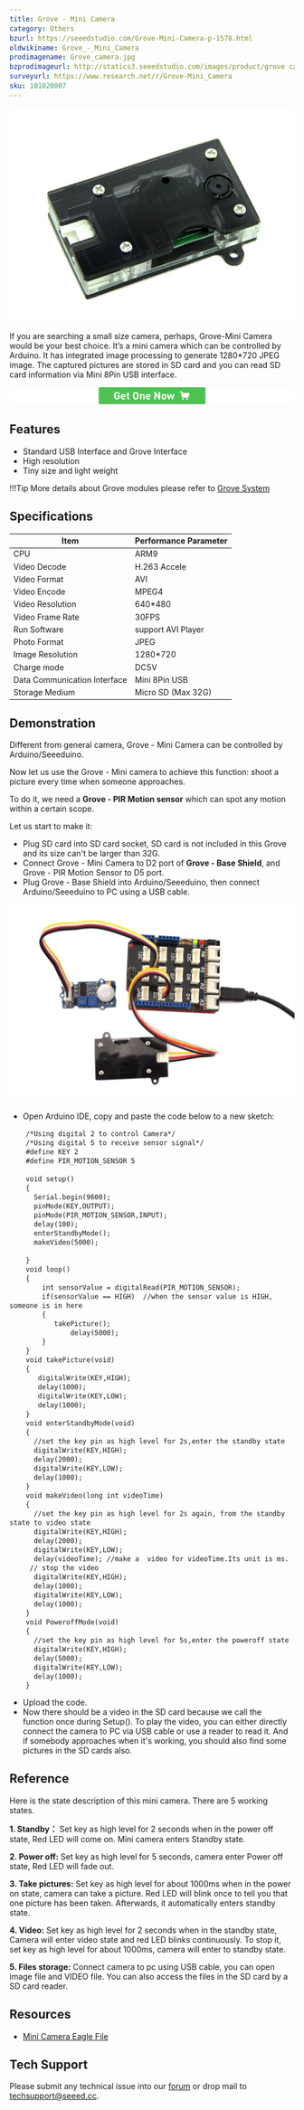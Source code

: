 ```yaml
---
title: Grove - Mini Camera
category: Others
bzurl: https://seeedstudio.com/Grove-Mini-Camera-p-1578.html
oldwikiname: Grove_-_Mini_Camera
prodimagename: Grove_camera.jpg
bzprodimageurl: http://statics3.seeedstudio.com/images/product/grove camera.jpg
surveyurl: https://www.research.net/r/Grove-Mini_Camera
sku: 101020007
---
```


![](https://raw.githubusercontent.com/SeeedDocument/Grove-Mini_Camera/master/img/Grove_camera.jpg)

If you are searching a small size camera, perhaps, Grove-Mini Camera would be your best choice. It’s a mini camera which can be controlled by Arduino. It has integrated image processing to generate 1280\*720 JPEG image. The captured pictures are stored in SD card and you can read SD card information via Mini 8Pin USB interface.

[![](https://raw.githubusercontent.com/SeeedDocument/common/master/Get_One_Now_Banner.png)](http://www.seeedstudio.com/Grove-Mini-Camera-p-1578.html)

Features
-------

-   Standard USB Interface and Grove Interface
-   High resolution
-   Tiny size and light weight

!!!Tip
    More details about Grove modules please refer to [Grove System](http://wiki.seeedstudio.com/Grove_System/)

Specifications
-------------

| Item                         | Performance Parameter |
|------------------------------|-----------------------|
| CPU                          | ARM9                  |
| Video Decode                 | H.263 Accele          |
| Video Format                 | AVI                   |
| Video Encode                 | MPEG4                 |
| Video Resolution             | 640\*480              |
| Video Frame Rate             | 30FPS                 |
| Run Software                 | support AVI Player    |
| Photo Format                 | JPEG                  |
| Image Resolution             | 1280\*720             |
| Charge mode                  | DC5V                  |
| Data Communication Interface | Mini 8Pin USB         |
| Storage Medium               | Micro SD (Max 32G)    |


Demonstration
-------------

Different from general camera, Grove - Mini Camera can be controlled by Arduino/Seeeduino.

Now let us use the Grove - Mini camera to achieve this function: shoot a picture every time when someone approaches.

To do it, we need a **Grove - PIR Motion sensor** which can spot any motion within a certain scope.

Let us start to make it:

-   Plug SD card into SD card socket, SD card is not included in this Grove and its size can't be larger than 32G.
-   Connect Grove - Mini Camera to D2 port of **Grove - Base Shield**, and Grove - PIR Motion Sensor to D5 port.
-   Plug Grove - Base Shield into Arduino/Seeeduino, then connect Arduino/Seeeduino to PC using a USB cable.

![](https://raw.githubusercontent.com/SeeedDocument/Grove-Mini_Camera/master/img/Connecting_Picture.JPG)

-   Open Arduino IDE, copy and paste the code below to a new sketch:

```
    /*Using digital 2 to control Camera*/
    /*Using digital 5 to receive sensor signal*/
    #define KEY 2
    #define PIR_MOTION_SENSOR 5  
     
    void setup()
    { 
      Serial.begin(9600);
      pinMode(KEY,OUTPUT);
      pinMode(PIR_MOTION_SENSOR,INPUT);
      delay(100);
      enterStandbyMode();
      makeVideo(5000);

    }
    void loop()
    {
        int sensorValue = digitalRead(PIR_MOTION_SENSOR);
        if(sensorValue == HIGH)  //when the sensor value is HIGH, someone is in here
        {
           takePicture();
               delay(5000);      
        }
    }
    void takePicture(void)
    {
       digitalWrite(KEY,HIGH);
       delay(1000);
       digitalWrite(KEY,LOW);
       delay(1000);
    }
    void enterStandbyMode(void)
    {
      //set the key pin as high level for 2s,enter the standby state  
      digitalWrite(KEY,HIGH);
      delay(2000);
      digitalWrite(KEY,LOW);
      delay(1000); 
    }
    void makeVideo(long int videoTime)
    {
      //set the key pin as high level for 2s again, from the standby state to video state
      digitalWrite(KEY,HIGH);
      delay(2000);
      digitalWrite(KEY,LOW);
      delay(videoTime); //make a  video for videoTime.Its unit is ms.  
     // stop the video
      digitalWrite(KEY,HIGH);
      delay(1000);
      digitalWrite(KEY,LOW);
      delay(1000);
    }
    void PoweroffMode(void)
    {
      //set the key pin as high level for 5s,enter the poweroff state  
      digitalWrite(KEY,HIGH);
      delay(5000);
      digitalWrite(KEY,LOW);
      delay(1000); 
    }
```

-   Upload the code.
-   Now there should be a video in the SD card because we call the function once during Setup(). To play the video, you can either directly connect the camera to PC via USB cable or use a reader to read it. And if somebody approaches when it's working, you should also find some pictures in the SD cards also.

Reference
---------

Here is the state description of this mini camera. There are 5 working states.

**1. Standby：** Set key as high level for 2 seconds when in the power off state, Red LED will come on. Mini camera enters Standby state.

**2. Power off:** Set key as high level for 5 seconds, camera enter Power off state, Red LED will fade out.

**3. Take pictures:** Set key as high level for about 1000ms when in the power on state, camera can take a picture. Red LED will blink once to tell you that one picture has been taken. Afterwards, it automatically enters standby state.

**4. Video:** Set key as high level for 2 seconds when in the standby state, Camera will enter video state and red LED blinks continuously. To stop it, set key as high level for about 1000ms, camera will enter to standby state.

**5. Files storage:** Connect camera to pc using USB cable, you can open image file and VIDEO file. You can also access the files in the SD card by a SD card reader.

Resources
---------

- [Mini Camera Eagle File](https://raw.githubusercontent.com/SeeedDocument/Grove-Mini_Camera/master/res/Mini_Camera_Eagle_File.zip)

<!-- This Markdown file was created from http://www.seeedstudio.com/wiki/Grove_-_Mini_Camera -->

## Tech Support
Please submit any technical issue into our [forum](http://forum.seeedstudio.com/) or drop mail to techsupport@seeed.cc. 